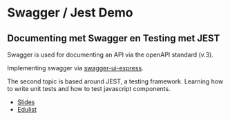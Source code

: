 # Swagger / Jest Demo 

## Documenting met Swagger en Testing met JEST

Swagger is used for documenting an API via the openAPI standard (v.3).

Implementing swagger via [swagger-ui-express](https://www.npmjs.com/package/swagger-ui-express). 

The second topic is based around JEST, a testing framework. Learning how to write unit tests and how to test javascript components. 

- [Slides](https://slides.com/timdpaep/documenting-met-swagger-en-testing-met-jest)
- [Edulist](https://edulist.be/programming-3-advanced/week-5-documenting-met-swagger-en-testing-met-jest)
